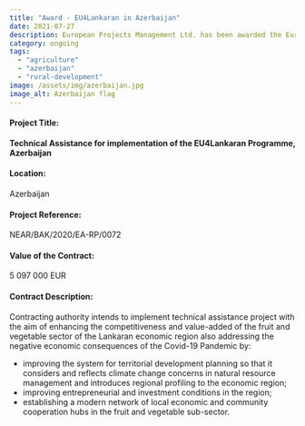 ```yaml
---
title: "Award - EU4Lankaran in Azerbaijan"
date: 2021-07-27
description: European Projects Management Ltd. has been awarded the EuropeAid project contract in Azerbaijan, in consortium with WEglobal.
category: ongoing
tags: 
  - "agriculture"
  - "azerbaijan"
  - "rural-development"
image: /assets/img/azerbaijan.jpg
image_alt: Azerbaijan flag
---
```

#### Project Title:

**Technical Assistance for implementation of the EU4Lankaran Programme, Azerbaijan**

#### Location:

Azerbaijan

#### Project Reference:

NEAR/BAK/2020/EA-RP/0072

#### Value of the Contract:

5 097 000 EUR

#### Contract Description:

Contracting authority intends to implement technical assistance project with the aim of enhancing the competitiveness and value-added of the fruit and vegetable sector of the Lankaran economic region also addressing the negative economic consequences of the Covid-19 Pandemic by:

 - improving the system for territorial development planning so that it considers and reflects climate change concerns in natural resource management and introduces regional profiling to the economic region;
 - improving entrepreneurial and investment conditions in the region;
 - establishing a modern network of local economic and community cooperation hubs in the fruit and vegetable sub-sector.
